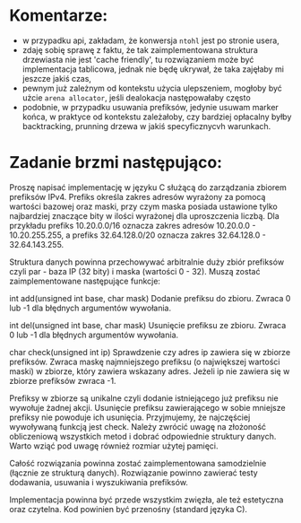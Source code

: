 # Komentarze:
- w przypadku api, zakładam, że konwersja `ntohl` jest po stronie usera,
- zdaję sobię sprawę z faktu, że tak zaimplementowana struktura drzewiasta nie jest 'cache friendly',
  tu rozwiązaniem może być implementacja tablicowa, jednak nie będę ukrywał, że taka zajęłaby mi jeszcze jakiś czas,
- pewnym już zależnym od kontekstu użycia ulepszeniem, mogłoby być użcie `arena allocator`, jeśli dealokacja następowałaby często
- podobnie, w przypadku usuwania prefiksów, jedynie usuwam marker końca, w praktyce od kontekstu zależałoby, czy bardziej opłacalny byłby backtracking, prunning drzewa w jakiś specyficznycvh warunkach.


# Zadanie brzmi następująco:
 
Proszę napisać implementację w języku C służącą do zarządzania zbiorem prefiksów IPv4.
Prefiks określa zakres adresów wyrażony za pomocą wartości bazowej oraz maski,
przy czym maska posiada ustawione tylko najbardziej znaczące bity w ilości wyrażonej dla uproszczenia liczbą.
Dla przykładu prefiks 10.20.0.0/16 oznacza zakres adresów 10.20.0.0 - 10.20.255.255,
a prefiks 32.64.128.0/20 oznacza zakres 32.64.128.0 - 32.64.143.255.

Struktura danych powinna przechowywać arbitralnie duży zbiór prefiksów czyli par - baza IP (32 bity) i maska (wartości 0 - 32).
Muszą zostać zaimplementowane następujące funkcje:

int add(unsigned int base, char mask)
Dodanie prefiksu do zbioru. Zwraca 0 lub -1 dla błędnych argumentów wywołania.

int del(unsigned int base, char mask)
Usunięcie prefiksu ze zbioru. Zwraca 0 lub -1 dla błędnych argumentów wywołania.


char check(unsigned int ip)
Sprawdzenie czy adres ip zawiera się w zbiorze prefiksów. Zwraca maskę najmniejszego prefiksu (o największej wartości maski) w zbiorze, który zawiera wskazany adres. Jeżeli ip nie zawiera się w zbiorze prefiksów zwraca -1.

Prefiksy w zbiorze są unikalne czyli dodanie istniejącego już prefiksu nie wywołuje żadnej akcji. Usunięcie prefiksu zawierającego w sobie mniejsze prefiksy nie powoduje ich usunięcia.
Przyjmujemy, że najczęściej wywoływaną funkcją jest check. Należy zwrócić uwagę na złożoność obliczeniową wszystkich metod i dobrać odpowiednie struktury danych. Warto wziąć pod uwagę również rozmiar użytej pamięci.
 
Całość rozwiązania powinna zostać zaimplementowana samodzielnie (łącznie ze strukturą danych). Rozwiązanie powinno zawierać testy dodawania, usuwania i wyszukiwania prefiksów.

Implementacja powinna być przede wszystkim zwięzła, ale też estetyczna oraz czytelna. Kod powinien być przenośny (standard języka C).
 
